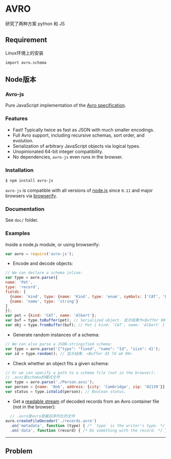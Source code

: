 # AVRO

研究了两种方案 python 和 JS

## Requirement

Linux环境上的安装


    import avro.schema


## Node版本

### Avro-js

Pure JavaScript implementation of the [Avro specification](https://avro.apache.org/docs/current/spec.html).


### Features

+ Fast! Typically twice as fast as JSON with much smaller encodings.
+ Full Avro support, including recursive schemas, sort order, and evolution.
+ Serialization of arbitrary JavaScript objects via logical types.
+ Unopinionated 64-bit integer compatibility.
+ No dependencies, `avro-js` even runs in the browser.


### Installation

```bash
$ npm install avro-js
```

`avro-js` is compatible with all versions of [node.js][] since `0.11` and major
browsers via [browserify][].


### Documentation

See `doc/` folder.


### Examples

Inside a node.js module, or using browserify:

```js
var avro = require('avro-js');
```

+ Encode and decode objects:

```javascript
// We can declare a schema inline:
var type = avro.parse({
name: 'Pet',
type: 'record',
fields: [
  {name: 'kind', type: {name: 'Kind', type: 'enum', symbols: ['CAT', 'DOG']}},
  {name: 'name', type: 'string'}
]
});
var pet = {kind: 'CAT', name: 'Albert'};
var buf = type.toBuffer(pet); // Serialized object. 显示结果为<Buffer 00 0c 41 6c 62 65 72 74>
var obj = type.fromBuffer(buf); // Pet { kind: 'CAT', name: 'Albert' }
```

+ Generate random instances of a schema:

```javascript
// We can also parse a JSON-stringified schema:
var type = avro.parse('{"type": "fixed", "name": "Id", "size": 4}');
var id = type.random(); // 显示结果. <Buffer d3 7d ab 09>

```

+ Check whether an object fits a given schema:

```javascript
// Or we can specify a path to a schema file (not in the browser):
// .avsc是schema的模式文件
var type = avro.parse('./Person.avsc');
var person = {name: 'Bob', address: {city: 'Cambridge', zip: '02139'}};
var status = type.isValid(person); // Boolean status.
```

+ Get a [readable stream][readable-stream] of decoded records from an Avro
  container file (not in the browser):

```javascript
  // .avro是avro是最后序列化的文件
avro.createFileDecoder('./records.avro')
  .on('metadata', function (type) { /* `type` is the writer's type. */ })
  .on('data', function (record) { /* Do something with the record. */ });
```


[node.js]: https://nodejs.org/en/
[readable-stream]: https://nodejs.org/api/stream.html#stream_class_stream_readable
[browserify]: http://browserify.org/



-----
## Problem
